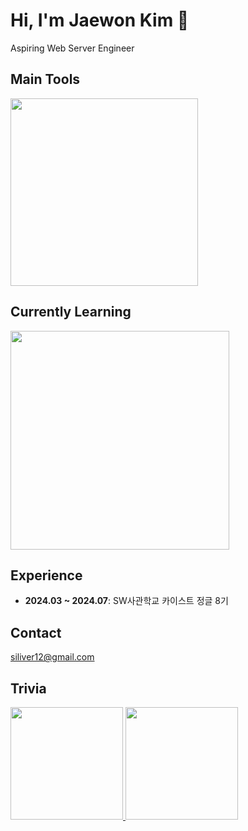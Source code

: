 # Hi, I'm Jaewon Kim 👋
Aspiring Web Server Engineer

## Main Tools
<a href="https://skillicons.dev">
  <img src="https://skillicons.dev/icons?i=nestjs,expressjs,typescript&theme=light" width='300px' />
</a>

## Currently Learning  
<a href="https://skillicons.dev">
  <img src="https://skillicons.dev/icons?i=mongodb,docker,aws,git&theme=light" width='350px' />
</a>

## Experience
- **2024.03 ~ 2024.07**: SW사관학교 카이스트 정글 8기


## Contact
[siliver12@gmail.com](mailto:siliver12@gmail.com)

## Trivia
<p>
  <a href="https://github.com/won-N-only" target="_blank">
    <img src="https://github-readme-stats.vercel.app/api?username=won-N-only&show_icons=true&theme=default#gh-light-mode-only" height="180" />
  </a>
  <a href="https://solved.ac/profile/siliver12" target="_blank">
    <img src="http://mazassumnida.wtf/api/v2/generate_badge?boj=siliver12" height="180" />
  </a>
</p>


<!--
**won-N-only/won-N-only** is a ✨ _special_ ✨ repository because its `README.md` (this file) appears on your GitHub profile.

Here are some ideas to get you started:

- 🔭 I’m currently working on ...
- 🌱 I’m currently learning ...
- 👯 I’m looking to collaborate on ...
- 🤔 I’m looking for help with ...
- 💬 Ask me about ...
- 📫 How to reach me: ...
- 😄 Pronouns: ...
- ⚡ Fun fact: ...
-->
